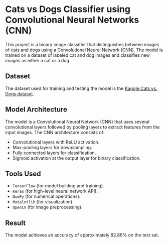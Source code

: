 # Cats vs Dogs Classifier using Convolutional Neural Networks (CNN)

This project is a binary image classifier that distinguishes between images of cats and dogs using a Convolutional Neural Network (CNN). The model is trained on a dataset 
of labeled cat and dog images and classifies new images as either a cat or a dog.

## **Dataset**

The dataset used for training and testing the model is the [Kaggle Cats vs. Dogs dataset](https://www.kaggle.com/datasets/salader/dogs-vs-cats?select=train).

## **Model Architecture**

The model is a Convolutional Neural Network (CNN) that uses several convolutional layers followed by pooling layers to extract features from the input images.
The CNN architecture consists of:

- Convolutional layers with ReLU activation.
- Max-pooling layers for downsampling.
- Fully connected layers for classification.
- Sigmoid activation at the output layer for binary classification.

## **Tools Used**
- `TensorFlow` (for model building and training).
- `Keras` (for high-level neural network API).
- `NumPy` (for numerical operations).
- `Matplotlib` (for visualization).
- `OpenCV` (for image preprocessing).

## **Result**

The model achieves an accuracy of approximately 82.86% on the test set.
